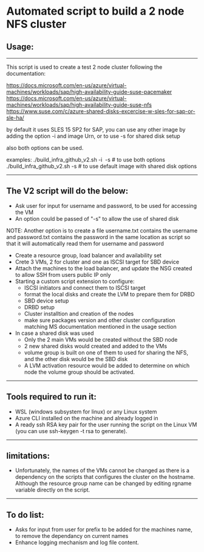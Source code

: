 # Automated script to build a 2 node NFS cluster
## Usage:
-------

This script is used to create a test 2 node cluster following the documentation:

https://docs.microsoft.com/en-us/azure/virtual-machines/workloads/sap/high-availability-guide-suse-pacemaker
https://docs.microsoft.com/en-us/azure/virtual-machines/workloads/sap/high-availability-guide-suse-nfs
https://www.suse.com/c/azure-shared-disks-excercise-w-sles-for-sap-or-sle-ha/

by default it uses SLES 15 SP2 for SAP, you can use any other image by adding the option -i and image Urn, or to use -s for shared disk setup

also both options can be used.

examples:
  ./build_infra_github_v2.sh -i <Image URN> -s # to use both options
  ./build_infra_github_v2.sh -s # to use default image with shared disk options

--------------------

## The V2 script will do the below:
* Ask user for input for username and password, to be used for accessing the VM
* An option could be passed of "-s" to allow the use of shared disk

NOTE: Another option is to create a file username.txt contains the username and password.txt contains the password in the same location as script so that it will automatically read them for username and password
* Create a resource group, load balancer and availability set
* Crete 3 VMs, 2 for cluster and one as ISCSI target for SBD device
* Attach the machines to the load balancer, and update the NSG created to allow SSH from users public IP only
* Starting a custom script extension to configure:
  * ISCSI initiators and connect them to ISCSI target
  * format the local disks and create the LVM to prepare them for DRBD
  * SBD device setup
  * DRBD setup 
  * Cluster installtion and creation of the nodes
  * make sure packages  version and other cluster configuration matching MS documentation mentioned in the usage section 
* In case a shared disk was used
  * Only the 2 main VMs would be created without the SBD node
  * 2 new shared disks would created and added to the VMs 
  * volume group is built on one of them to used for sharing the NFS, and the other disk would be the SBD disk
  * A LVM activation resource would be added to determine on which node the volume group should be activated.


---------------------

## Tools required to run it:
* WSL (windows subsystem for linux) or any Linux system
* Azure CLI installed on the machine and already logged in
* A ready ssh RSA key pair for the user running the script on the Linux VM (you can use ssh-keygen -t rsa to generate).

---------------------
## limitations:
* Unfortunately, the names of the VMs cannot be changed as there is a dependency  on the scripts that configures the cluster on the hostname. Although the resource group name can be changed by editing rgname variable directly on the script.

---------------------
## To do list:
* Asks for input from user for prefix to be added for the machines name, to remove the dependancy on current names
* Enhance logging mechanism and log file content.



